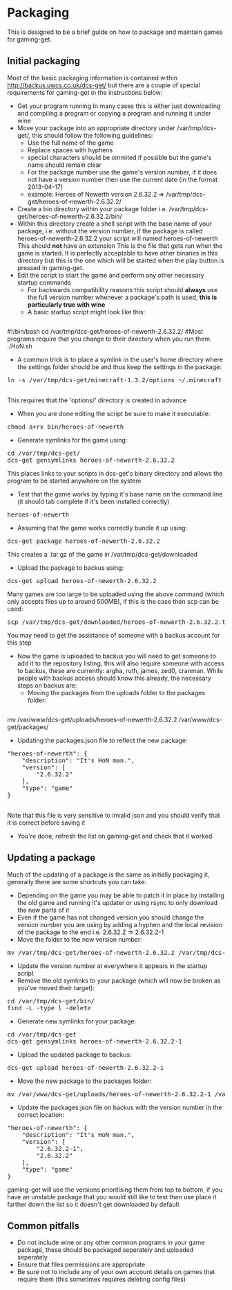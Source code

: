 # Packaging

This is designed to be a brief guide on how to package and maintain games for gaming-get.

## Initial packaging

Most of the basic packaging information is contained within http://backus.uwcs.co.uk/dcs-get/ but there are a couple of special requirements for gaming-get in the instructions below:

* Get your program running
In many cases this is either just downloading and compiling a program or copying a program and running it under wine
* Move your package into an appropriate directory under /var/tmp/dcs-get/, this should follow the following guidelines:
  * Use the full name of the game
  * Replace spaces with hyphens
  * special characters should be ommited if possible but the game's name should remain clear
  * For the package number use the game's version number, if it does not have a version number then use the current date (in the format 2013-04-17)
  * example: Heroes of Newerth version 2.6.32.2 => /var/tmp/dcs-get/heroes-of-newerth-2.6.32.2/
* Create a bin directory within your package folder
i.e. /var/tmp/dcs-get/heroes-of-newerth-2.6.32.2/bin/
* Within this directory create a shell script with the base name of your package, i.e. without the version number, if the package is called heroes-of-newerth-2.6.32.2 your script will named heroes-of-newerth
  This should **not** have an extension
  This is the file that gets run when the game is started.  It is perfectly acceptable to have other binaries in this directory but this is the one which will be started when the play button is pressed in gaming-get.
* Edit the script to start the game and perform any other necessary startup commands
  * For backwards compatibility reasons this script should **always** use the full version number whenever a package's path is used, **this is particularly true with wine**
  * A basic startup script might look like this:
  <pre>
#!/bin/bash
cd /var/tmp/dcs-get/heroes-of-newerth-2.6.32.2/ #Most programs require that you change to their directory when you run them.
./HoN.sh
  </pre>
  * A common trick is to place a symlink in the user's home directory where the settings folder should be and thus keep the settings in the package:
  <pre>
ln -s /var/tmp/dcs-get/minecraft-1.3.2/options ~/.minecraft
  </pre>
  This requires that the 'options/' directory is created in advance
* When you are done editing the script be sure to make it executable:
<pre>
chmod a+rx bin/heroes-of-newerth
</pre>
* Generate symlinks for the game using:
<pre>
cd /var/tmp/dcs-get/
dcs-get gensymlinks heroes-of-newerth-2.6.32.2
</pre>
This places links to your scripts in dcs-get's binary directory and allows the program to be started anywhere on the system
* Test that the game works by typing it's base name on the command line (it should tab complete if it's been installed correctly)
<pre>
heroes-of-newerth
</pre>
* Assuming that the game works correctly bundle it up using:
<pre>
dcs-get package heroes-of-newerth-2.6.32.2
</pre>
This creates a .tar.gz of the game in /var/tmp/dcs-get/downloaded
* Upload the package to backus using:
<pre>
dcs-get upload heroes-of-newerth-2.6.32.2
</pre>
Many games are too large to be uploaded using the above command (which only accepts files up to around 500MB), if this is the case then scp can be used:
<pre>
scp /var/tmp/dcs-get/downloaded/heroes-of-newerth-2.6.32.2.tar.gz zed0@backus.uwcs.co.uk:/var/www/dcs-get/uploads/
</pre>
You may need to get the assistance of someone with a backus account for this step
* Now the game is uploaded to backus you will need to get someone to add it to the repository listing, this will also require someone with access to backus, these are currently: argha, ruth, james, zed0, cranman.
While people with backus access should know this already, the necessary steps on backus are:
  * Moving the packages from the uploads folder to the packages folder:
  <pre>
mv /var/www/dcs-get/uploads/heroes-of-newerth-2.6.32.2 /var/www/dcs-get/packages/
  </pre>
  * Updating the packages.json file to reflect the new package:
  <pre>
"heroes-of-newerth": {
	"description": "It's HoN man.",
	"version": [
		"2.6.32.2"
	],
	"type": "game"
}
  </pre>
  Note that this file is very sensitive to invalid json and you should verify that it is correct before saving it
* You're done, refresh the list on gaming-get and check that it worked

## Updating a package
Much of the updating of a package is the same as initially packaging it, generally there are some shortcuts you can take:
* Depending on the game you may be able to patch it in place by installing the old game and running it's updater or using rsync to only download the new parts of it
* Even if the game has not changed version you should change the version number you are using by adding a hyphen and the local revision of the package to the end
i.e. 2.6.32.2 => 2.6.32.2-1
* Move the folder to the new version number:
<pre>
mv /var/tmp/dcs-get/heroes-of-newerth-2.6.32.2 /var/tmp/dcs-get/heroes-of-newerth-2.6.32.2-1
</pre>
* Update the version number at everywhere it appears in the startup script
* Remove the old symlinks to your package (which will now be broken as you've moved their target):
<pre>
cd /var/tmp/dcs-get/bin/
find -L -type l -delete
</pre>
* Generate new symlinks for your package:
<pre>
cd /var/tmp/dcs-get
dcs-get gensymlinks heroes-of-newerth-2.6.32.2-1
</pre>
* Upload the updated package to backus:
<pre>
dcs-get upload heroes-of-newerth-2.6.32.2-1
</pre>
* Move the new package to the packages folder:
<pre>
mv /var/www/dcs-get/uploads/heroes-of-newerth-2.6.32.2-1 /var/www/dcs-get/uploads/
</pre>
* Update the packages.json file on backus with the version number in the correct location:
<pre>
"heroes-of-newerth": {
	"description": "It's HoN man.",
	"version": [
		"2.6.32.2-1",
		"2.6.32.2"
	],
	"type": "game"
}
</pre>
gaming-get will use the versions prioritising them from top to bottom, if you have an unstable package that you would still like to test then use place it farther down the list so it doesn't get downloaded by default

## Common pitfalls
* Do not include wine or any other common programs in your game package, these should be packaged seperately and uploaded seperately
* Ensure that files permissions are appropriate
* Be sure not to include any of your own account details on games that require them (this sometimes requires deleting config files)

